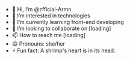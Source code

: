 - 👋 Hi, I’m @zfficial-Armn
- 👀 I’m interested in technologies
- 🌱 I’m currently learning front-end developing
- 💞️ I’m looking to collaborate on [loading]
- 📫 How to reach me [loading]
- 😄 Pronouns: she/her
- ⚡ Fun fact: A shrimp's heart is in its head.

<!---
zfficial-Armn/zfficial-Armn is a ✨ special ✨ repository because its `README.md` (this file) appears on your GitHub profile.
You can click the Preview link to take a look at your changes.
--->
